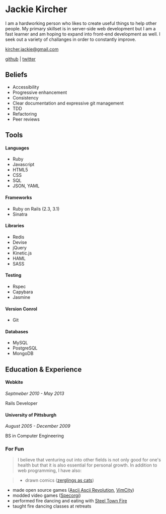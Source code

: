 Jackie Kircher
==============

I am a hardworking person who likes to create useful things to help
other people. My primary skillset is in server-side web development
but I am a fast learner and am hoping to expand into front-end
development as well. I seek out a variety of challanges in order to
constantly improve.

kircher.jackie@gmail.com

[github](https://github.com/jackiekircher) |
[twitter](https://twitter.com/jackiekircher)

Beliefs
-------
  * Accessibility
  * Progressive enhancement
  * Consistency
  * Clear documentation and expressive git management
  * TDD
  * Refactoring
  * Peer reviews

Tools
-----

#### Languages
  * Ruby
  * Javascript
  * HTML5
  * CSS
  * SQL
  * JSON, YAML

#### Frameworks
  * Ruby on Rails (2.3, 3.1)
  * Sinatra

#### Libraries
  * Redis
  * Devise
  * jQuery
  * Kinetic.js
  * HAML
  * SASS

#### Testing
  * Rspec
  * Capybara
  * Jasmine

#### Version Conrol
  * Git

#### Databases
  * MySQL
  * PostgreSQL
  * MongoDB


Education & Experience
----------------------

#### Webkite

*Septmeber 2010 - May 2013*

Rails Developer


#### University of Pittsburgh

*August 2005 - December 2009*

BS in Computer Engineering

### For Fun

> I believe that venturing out into other fields is not only good for
> one's health but that it is also essential for personal growth. In addition
> to web programming, I have also:

> - drawn comics ([zerglings as cats](http://zerglingsascats.com))
- made open source games ([Ascii Ascii Revolution](https://github.com/jackiekircher/AsciiAsciiRevolution), [VimCity](https://github.com/jackiekircher/VimCity))
- modded video games ([Specorgi](https://github.com/jackiekircher/specorgi))
- performed fire dancing and eating with [Steel Town Fire](http://steeltownfire.org/)
- taught fire dancing classes at retreats
